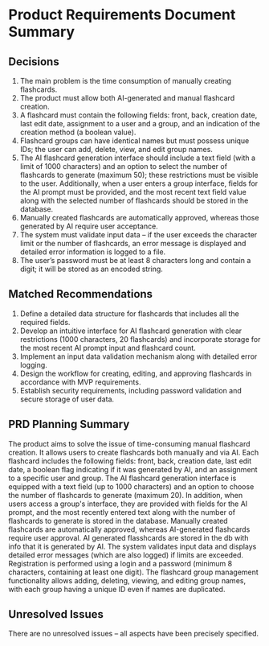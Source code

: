 # Product Requirements Document Summary

## Decisions
1. The main problem is the time consumption of manually creating flashcards.
2. The product must allow both AI-generated and manual flashcard creation.
3. A flashcard must contain the following fields: front, back, creation date, last edit date, assignment to a user and a group, and an indication of the creation method (a boolean value).
4. Flashcard groups can have identical names but must possess unique IDs; the user can add, delete, view, and edit group names.
5. The AI flashcard generation interface should include a text field (with a limit of 1000 characters) and an option to select the number of flashcards to generate (maximum 50); these restrictions must be visible to the user. Additionally, when a user enters a group interface, fields for the AI prompt must be provided, and the most recent text field value along with the selected number of flashcards should be stored in the database.
6. Manually created flashcards are automatically approved, whereas those generated by AI require user acceptance.
7. The system must validate input data – if the user exceeds the character limit or the number of flashcards, an error message is displayed and detailed error information is logged to a file.
8. The user’s password must be at least 8 characters long and contain a digit; it will be stored as an encoded string.

## Matched Recommendations
1. Define a detailed data structure for flashcards that includes all the required fields.
2. Develop an intuitive interface for AI flashcard generation with clear restrictions (1000 characters, 20 flashcards) and incorporate storage for the most recent AI prompt input and flashcard count.
3. Implement an input data validation mechanism along with detailed error logging.
4. Design the workflow for creating, editing, and approving flashcards in accordance with MVP requirements.
5. Establish security requirements, including password validation and secure storage of user data.

## PRD Planning Summary
The product aims to solve the issue of time-consuming manual flashcard creation. It allows users to create flashcards both manually and via AI. Each flashcard includes the following fields: front, back, creation date, last edit date, a boolean flag indicating if it was generated by AI, and an assignment to a specific user and group. The AI flashcard generation interface is equipped with a text field (up to 1000 characters) and an option to choose the number of flashcards to generate (maximum 20). In addition, when users access a group's interface, they are provided with fields for the AI prompt, and the most recently entered text along with the number of flashcards to generate is stored in the database. Manually created flashcards are automatically approved, whereas AI-generated flashcards require user approval. AI generated flasshcards are stored in the db with info that it is generated by AI. The system validates input data and displays detailed error messages (which are also logged) if limits are exceeded. Registration is performed using a login and a password (minimum 8 characters, containing at least one digit). The flashcard group management functionality allows adding, deleting, viewing, and editing group names, with each group having a unique ID even if names are duplicated.

## Unresolved Issues
There are no unresolved issues – all aspects have been precisely specified.
